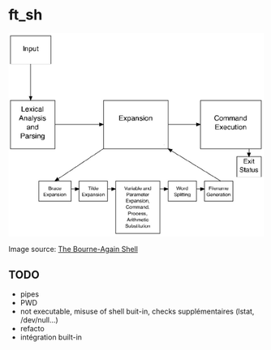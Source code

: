 # ft_sh

<p align="center">
  <img src="doc/assets/bash-article-diagram.png" alt="bash diagram" />
</p>

Image source: [The Bourne-Again Shell](https://www.aosabook.org/en/bash.html)

## TODO

- pipes
- PWD
- not executable, misuse of shell buit-in, checks supplémentaires (lstat, /dev/null...)
- refacto
- intégration built-in
